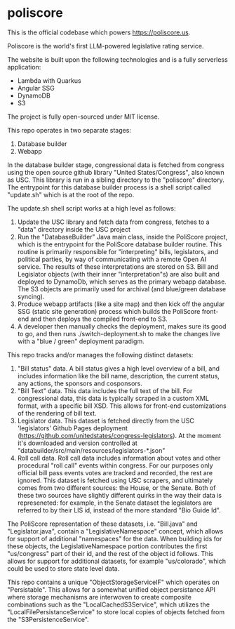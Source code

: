 # poliscore

This is the official codebase which powers https://poliscore.us.

Poliscore is the world's first LLM-powered legislative rating service.

The website is built upon the following technologies and is a fully serverless application:

- Lambda with Quarkus
- Angular SSG
- DynamoDB
- S3

The project is fully open-sourced under MIT license.


This repo operates in two separate stages:

1. Database builder
2. Webapp

In the database builder stage, congressional data is fetched from congress using the open source github library "United States/Congress", also known as USC. This library is run in a sibling directory to the "poliscore" directory. The entrypoint for this database builder process is a shell script called "update.sh" which is at the root of the repo.

The update.sh shell script works at a high level as follows:
1. Update the USC library and fetch data from congress, fetches to a "data" directory inside the USC project
2. Run the "DatabaseBuilder" Java main class, inside the PoliScore project, which is the entrypoint for the PoliScore database builder routine. This routine is primarily responsible for "interpreting" bills, legislators, and political parties, by way of communicating with a remote Open AI service. The results of these interpretations are stored on S3. Bill and Legislator objects (with their inner "interpretation"s) are also built and deployed to DynamoDb, which serves as the primary webapp database. The S3 objects are primarily used for archival (and blue/green database syncing).
3. Produce webapp artifacts (like a site map) and then kick off the angular SSG (static site generation) process which builds the PoliScore front-end and then deploys the compiled front-end to S3.
4. A developer then manually checks the deployment, makes sure its good to go, and then runs ./switch-deployment.sh to make the changes live with a "blue / green" deployment paradigm.

This repo tracks and/or manages the following distinct datasets:
1. "Bill status" data. A bill status gives a high level overview of a bill, and includes information like the bill name, description, the current status, any actions, the sponsors and cosponsors.
2. "Bill Text" data. This data includes the full text of the bill. For congressional data, this data is typically scraped in a custom XML format, with a specific bill XSD. This allows for front-end customizations of the rendering of bill text.
3. Legislator data. This dataset is fetched directly from the USC 'legislators' Github Pages deployment (https://github.com/unitedstates/congress-legislators). At the moment it's downloaded and version controlled at "databuilder/src/main/resources/legislators-*.json"
4. Roll call data. Roll call data includes information about votes and other procedural "roll call" events within congress. For our purposes only official bill pass events votes are tracked and recorded, the rest are ignored. This dataset is fetched using USC scrapers, and ultimately comes from two different sources: the House, or the Senate. Both of these two sources have slightly different quirks in the way their data is represeneted: for example, in the Senate dataset the legislators are referred to by their LIS id, instead of the more standard "Bio Guide Id".

The PoliScore representation of these datasets, i.e. "Bill.java" and "Legislator.java", contain a "LegislativeNamespace" concept, which allows for support of additional "namespaces" for the data. When building ids for these objects, the LegislativeNamespace portion contributes the first "us/congress" part of their id, and the rest of the object id follows. This allows for support for additional datasets, for example "us/colorado", which could be used to store state level data.

This repo contains a unique "ObjectStorageServiceIF" which operates on "Persistable". This allows for a somewhat unified object persistance API where storage mechanisms are interwoven to create composite combinations such as the "LocalCachedS3Service", which utilizes the "LocalFilePersistanceService" to store local copies of objects fetched from the "S3PersistenceService".
